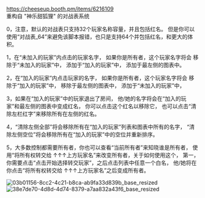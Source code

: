 https://cheeseup.booth.pm/items/6216109  
重构自 "神乐甜狐狸" 的对战表系统

0，注意，默认的对战表只支持32个玩家名称容量，并且包括红名。
但是你可以使用“对战表_64”来避免该脚本报错，也只是支持64个并包括红名，和更大的体积。

1，在“未加入的玩家”内点击的玩家名字，
如果你是所有者，这个玩家名字将会
移除于“未加入的玩家”中，
添加于“加入的玩家”中，
添加于最左侧的图表中。

2，在“加入的玩家”内点击玩家的名字，
如果你是所有者，这个玩家名字将会
移除于“加入的玩家”中，
移除于最左侧的图表中，
添加于“未加入的玩家”中，

3，如果在“加入的玩家”中的玩家退出了房间，
他/她的名字将会在“加入的玩家”和最左侧的图表中变成红名，
你可以点击这个红名以移除它，
也可以点击“清除左栏红字”来移除所有在左侧的红名。

4，“清除左侧全部”将会移除所有在“加入的玩家”列表和图表中所有的名字，
“清除左侧空位”将会移除所有在“加入的玩家”中的空位并重新排序。

5，大多数控制都需要所有者，你也可以查看“当前所有者”来知晓谁是所有者，
使用“将所有权转交给 ↑↑↑上方玩家名”来改变所有者，关于如何使用这个，
第一，你需要点击“点击开始选择转交玩家”，之后点击列表中任意一个白名，
他/她将在你点击“将所有权转交给 ↑↑↑上方玩家名”之后变成所有者。

![03b01156-8cc2-4c21-b8ca-ab9fa33d839b_base_resized](https://github.com/user-attachments/assets/c7f3a816-2821-46f6-b7f8-70af6eddc911)
![38e7de70-4d8d-4d74-8379-a7aa832a43f6_base_resized](https://github.com/user-attachments/assets/50d91474-ae01-40a4-9e45-93e8618511a9)
